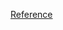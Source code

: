 [Reference](https://www.allnewstep.com/product/319/flame-sensor-module-%E0%B8%95%E0%B8%A3%E0%B8%A7%E0%B8%88%E0%B8%88%E0%B8%B1%E0%B8%9A%E0%B9%80%E0%B8%9B%E0%B8%A5%E0%B8%A7%E0%B9%84%E0%B8%9F%E0%B8%94%E0%B9%89%E0%B8%A7%E0%B8%A2-infrared-ir-flame-detector-module-ky-026)
